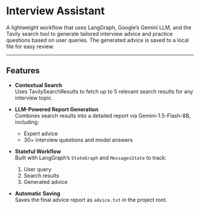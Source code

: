 # Interview Assistant

A lightweight workflow that uses LangGraph, Google’s Gemini LLM, and the Tavily search tool to generate tailored interview advice and practice questions based on user queries. The generated advice is saved to a local file for easy review.

---

## Features

- **Contextual Search**  
  Uses TavilySearchResults to fetch up to 5 relevant search results for any interview topic.

- **LLM-Powered Report Generation**  
  Combines search results into a detailed report via Gemini-1.5-Flash-8B, including:
  - Expert advice  
  - 30+ interview questions and model answers

- **Stateful Workflow**  
  Built with LangGraph’s `StateGraph` and `MessagesState` to track:
  1. User query  
  2. Search results  
  3. Generated advice

- **Automatic Saving**  
  Saves the final advice report as `advice.txt` in the project root.


